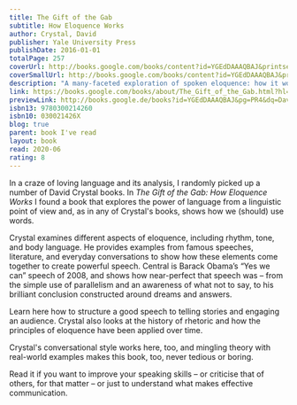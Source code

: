 ```yaml
---  
title: The Gift of the Gab  
subtitle: How Eloquence Works  
author: Crystal, David  
publisher: Yale University Press  
publishDate: 2016-01-01  
totalPage: 257  
coverUrl: http://books.google.com/books/content?id=YGEdDAAAQBAJ&printsec=frontcover&img=1&zoom=1&edge=curl&source=gbs_api  
coverSmallUrl: http://books.google.com/books/content?id=YGEdDAAAQBAJ&printsec=frontcover&img=1&zoom=5&edge=curl&source=gbs_api  
description: "A many-faceted exploration of spoken eloquence: how it works, how it has evolved, and how to tap its remarkable power We all know eloquence when we hear it. But what exactly is it? And how might we gain more of it for ourselves? This entertaining and, yes, eloquent book illuminates the power of language from a linguistic point of view and provides fascinating insights into the way we use words. David Crystal, a world-renowned expert on the history and usage of the English language, probes the intricate workings of eloquence. His lively analysis encompasses everyday situations (wedding speeches, business presentations, storytelling) as well as the oratory of great public gatherings. Crystal focuses on the here and now of eloquent speaking--from pitch, pace, and prosody to jokes, appropriateness, and how to wield a microphone. He explains what is going on moment by moment and examines each facet of eloquence. He also investigates topics such as the way current technologies help or hinder our verbal powers, the psychological effects of verbal excellence, and why certain places or peoples are thought to be more eloquent than others. In the core analysis of the book, Crystal offers an extended and close dissection of Barack Obama's electrifying &quot;Yes we can&quot; speech of 2008, in which the president demonstrated full mastery of virtually every element of eloquence--from the simple use of parallelism and an awareness of what not to say, to his brilliant conclusion constructed around two powerful words: dreams and answers."  
link: https://books.google.com/books/about/The_Gift_of_the_Gab.html?hl=&id=YGEdDAAAQBAJ  
previewLink: http://books.google.de/books?id=YGEdDAAAQBAJ&pg=PR4&dq=David+Crystal,+The+Gift+of+the+Gab&hl=&as_pt=BOOKS&cd=2&source=gbs_api  
isbn13: 9780300214260  
isbn10: 030021426X  
blog: true  
parent: book I've read  
layout: book  
read: 2020-06  
rating: 8  
---  
```

  
In a craze of loving language and its analysis, I randomly picked up a number of David Crystal books.  In _The Gift of the Gab: How Eloquence Works_ I found a book that explores the power of language from a linguistic point of view and, as in any of Crystal's books, shows how we (should) use words.  
  
Crystal examines different aspects of eloquence, including rhythm, tone, and body language. He provides examples from famous speeches, literature, and everyday conversations to show how these elements come together to create powerful speech. Central is Barack Obama’s “Yes we can” speech of 2008, and shows how near-perfect that speech was – from the simple use of parallelism and an awareness of what not to say, to his brilliant conclusion constructed around dreams and answers.  
  
Learn here how to structure a good speech to telling stories and engaging an audience. Crystal also looks at the history of rhetoric and how the principles of eloquence have been applied over time.  
  
Crystal's conversational style works here, too, and mingling theory with real-world examples makes this book, too, never tedious or boring.  
  
Read it if you want to improve your speaking skills – or criticise that of others, for that matter – or just to understand what makes effective communication.